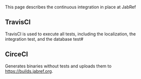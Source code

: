 This page describes the continuous integration in place at JabRef


## TravisCI

TravisCI is used to execute all tests, including the localization, the integration test, and the database test#

## CirceCI

Generates binaries without tests and uploads them to <https://builds.jabref.org>.